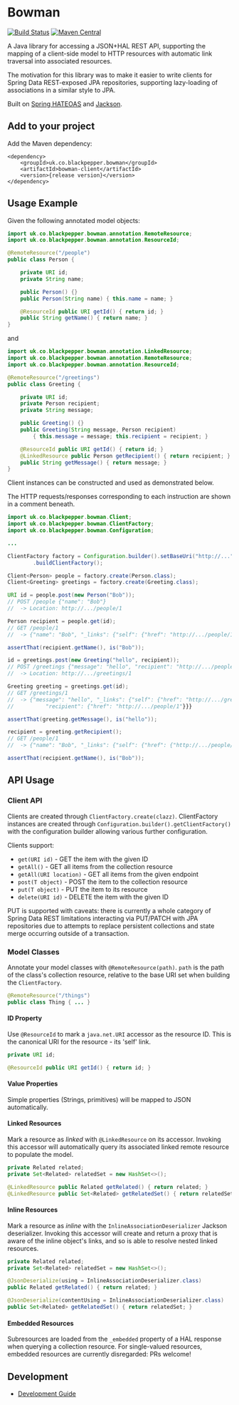 # Bowman #

[![Build Status](https://travis-ci.org/BlackPepperSoftware/bowman.svg?branch=master)](https://travis-ci.org/BlackPepperSoftware/bowman)
[![Maven Central](https://maven-badges.herokuapp.com/maven-central/uk.co.blackpepper.bowman/bowman-client/badge.svg)](https://maven-badges.herokuapp.com/maven-central/uk.co.blackpepper.bowman/bowman-client)

A Java library for accessing a JSON+HAL REST API, supporting the mapping of a client-side
model to HTTP resources with automatic link traversal into associated resources.

The motivation for this library was to make it easier to write clients for Spring Data
REST-exposed JPA repositories, supporting lazy-loading of associations in a similar style
to JPA.

Built on [Spring HATEOAS](http://projects.spring.io/spring-hateoas/) and [Jackson](https://github.com/FasterXML/jackson).

## Add to your project ##

Add the Maven dependency:

```
<dependency>
	<groupId>uk.co.blackpepper.bowman</groupId>
	<artifactId>bowman-client</artifactId>
	<version>{release version}</version>
</dependency>
```

## Usage Example ##

Given the following annotated model objects:

```java
import uk.co.blackpepper.bowman.annotation.RemoteResource;
import uk.co.blackpepper.bowman.annotation.ResourceId;

@RemoteResource("/people")
public class Person {

	private URI id;
	private String name;

	public Person() {}
	public Person(String name) { this.name = name; }

	@ResourceId	public URI getId() { return id; }
	public String getName() { return name; }
}
```

and

```java
import uk.co.blackpepper.bowman.annotation.LinkedResource;
import uk.co.blackpepper.bowman.annotation.RemoteResource;
import uk.co.blackpepper.bowman.annotation.ResourceId;

@RemoteResource("/greetings")
public class Greeting {

	private URI id;
	private Person recipient;
	private String message;

	public Greeting() {}
	public Greeting(String message, Person recipient)
		{ this.message = message; this.recipient = recipient; }

	@ResourceId public URI getId() { return id; }
	@LinkedResource public Person getRecipient() { return recipient; }
	public String getMessage() { return message; }
}
```

Client instances can be constructed and used as demonstrated below.

The HTTP requests/responses corresponding to each instruction are shown in a comment
beneath.


```java
import uk.co.blackpepper.bowman.Client;
import uk.co.blackpepper.bowman.ClientFactory;
import uk.co.blackpepper.bowman.Configuration;

...

ClientFactory factory = Configuration.builder().setBaseUri("http://...").build()
		.buildClientFactory();

Client<Person> people = factory.create(Person.class);
Client<Greeting> greetings = factory.create(Greeting.class);

URI id = people.post(new Person("Bob"));
// POST /people {"name": "Bob"}
//  -> Location: http://.../people/1

Person recipient = people.get(id);
// GET /people/1
//  -> {"name": "Bob", "_links": {"self": {"href": "http://.../people/1"}}}

assertThat(recipient.getName(), is("Bob"));

id = greetings.post(new Greeting("hello", recipient));
// POST /greetings {"message": "hello", "recipient": "http://.../people/1"}}
//  -> Location: http://.../greetings/1

Greeting greeting = greetings.get(id);
// GET /greetings/1
//  -> {"message": "hello", "_links": {"self": {"href": "http://.../greetings/1"},
// 			"recipient": {"href": "http://.../people/1"}}}

assertThat(greeting.getMessage(), is("hello"));

recipient = greeting.getRecipient();
// GET /people/1
//  -> {"name": "Bob", "_links": {"self": {"href": {"http://.../people/1"}}}

assertThat(recipient.getName(), is("Bob"));
```

## API Usage ##

### Client API ###

Clients are created through `ClientFactory.create(clazz)`. ClientFactory instances are created through `Configuration.builder().getClientFactory()` with the configuration builder allowing various further configuration.

Clients support:

* `get(URI id)` - GET the item with the given ID
* `getAll()` - GET all items from the collection resource
* `getAll(URI location)` - GET all items from the given endpoint
* `post(T object)` - POST the item to the collection resource
* `put(T object)` - PUT the item to its resource
* `delete(URI id)` - DELETE the item with the given ID

PUT is supported with caveats: there is currently a whole category of Spring Data REST limitations interacting via PUT/PATCH with JPA repositories due to attempts to replace persistent collections and state merge occurring outside of a transaction.

### Model Classes ###

Annotate your model classes with `@RemoteResource(path)`. `path` is the path of the class's collection resource, relative to the base URI set when building the `ClientFactory`.

```java
@RemoteResource("/things")
public class Thing { ... }
```

#### ID Property ####

Use `@ResourceId` to mark a `java.net.URI` accessor as the resource ID. This is the canonical URI for the resource - its 'self' link.

```java
private URI id;

@ResourceId public URI getId() { return id; }
```

#### Value Properties ####

Simple properties (Strings, primitives) will be mapped to JSON automatically.

#### Linked Resources ####

Mark a resource as *linked* with `@LinkedResource` on its accessor. Invoking this accessor will automatically query its associated linked remote resource to populate the model.

```java
private Related related;
private Set<Related> relatedSet = new HashSet<>();

@LinkedResource public Related getRelated() { return related; }
@LinkedResource public Set<Related> getRelatedSet() { return relatedSet; }
```

#### Inline Resources ####

Mark a resource as *inline* with the `InlineAssociationDeserializer` Jackson deserializer. Invoking this accessor will create and return a proxy that is aware of the inline object's links, and so is able to resolve nested linked resources.

```java
private Related related;
private Set<Related> relatedSet = new HashSet<>();

@JsonDeserialize(using = InlineAssociationDeserializer.class)
public Related getRelated() { return related; }

@JsonDeserialize(contentUsing = InlineAssociationDeserializer.class)
public Set<Related> getRelatedSet() { return relatedSet; }
```

#### Embedded Resources ####

Subresources are loaded from the `_embedded` property of a HAL response when querying a collection resource. For single-valued resources, embedded resources are currently disregarded: PRs welcome!

## Development ##

* [Development Guide](./development.md)
